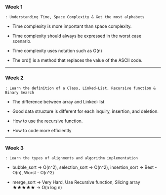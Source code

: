 ### Week 1
    : Understanding Time, Space Complexity & Get the most alphabets

- Time complexity is more important than space complexity.

- Time complexity should always be expressed in the worst case scenario.

- Time complexity uses notation such as O(n)

- The ord() is a method that replaces the value of the ASCII code.

---

### Week 2
    : Learn the definition of a Class, Linked-List, Recursive function & Binary Search

- The difference between array and Linked-list

- Good data structure is different for each inquiry, insertion, and deletion.

- How to use the recursive function.

- How to code more efficiently

---

### Week 3
    : Learn the types of alignments and algorithm implementation

- bubble_sort -> O(n^2), selection_sort -> O(n^2), insertion_sort  -> Best - O(n), Worst - O(n^2)

- merge_sort -> Very Hard, Use Recursive function, Slicing array ★★★★★ -> O(n log n)